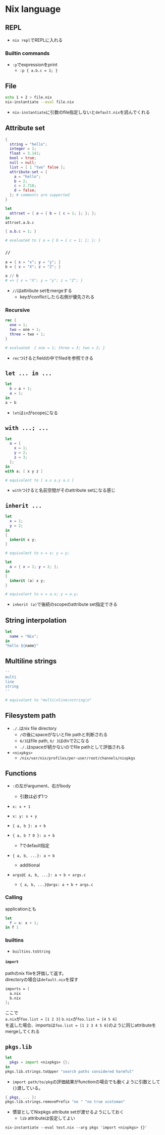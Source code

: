 # Nix language

## REPL

* `nix repl`でREPLに入れる

### Builtin commands

* `:p`でexpressionをprint
  * `:p { a.b.c = 1; }`


## File


```sh
echo 1 + 2 > file.nix
nix-instantiate --eval file.nix
```

* `nix-instantiate`に引数のfile指定しないと`default.nix`を読んでくれる


## Attribute set

```nix
{
  string = "hello";
  integer = 1;
  float = 3.141;
  bool = true;
  null = null;
  list = [ 1 "two" false ];
  attribute-set = {
    a = "hello";
    b = 2;
    c = 2.718;
    d = false;
  }; # comments are supported
}
```

```nix
let
  attrset = { a = { b = { c = 1; }; }; };
in
attrset.a.b.c
```

```nix
{ a.b.c = 1; }

# evaluated to { a = { b = { c = 1; }; }; }
```

### `//`

```nix
a = { x = "x"; y = "y"; }
b = { x = "X"; z = "Z"; }

a // b
# => { x = "X"; y = "y"; z = "Z"; }
```

* `//`はattribute setをmergeする
  * keyがconflictしたら右側が優先される

### Recursive

```nix
rec {
  one = 1;
  two = one + 1;
  three = two + 1;
}

# evaluated  { one = 1; three = 3; two = 2; }
```

* `rec`つけるとfieldの中でfiledを参照できる


## `let ... in ...`

```nix
let
  b = a + 1;
  a = 1;
in
a + b
```

* `let`は`in`がscopeになる


## `with ...; ...`


```nix
let
  a = {
    x = 1;
    y = 2;
    z = 3;
  };
in
with a; [ x y z ]

# equivalent to [ a.x a.y a.z ]
```

* `with`つけると名前空間がそのattribute setになる感じ


## `inherit ...`

```nix
let
  x = 1;
  y = 2;
in
{
  inherit x y;
}

# equivalent to x = x; y = y;
```

```nix
let
  a = { x = 1; y = 2; };
in
{
  inherit (a) x y;
}

# equivalent to x = a.x; y = a.y;
```

* `inherit (a)`で後続のscopeのattribute set指定できる


## String interpolation

```nix
let
  name = "Nix";
in
"hello ${name}"
```

## Multiline strings

```nix
''
multi
line
string
''

# equivalent to "multi\nline\nstring\n"
```

## Filesystem path

* `./.`はnix file directory
  * `/`の後にspaceがないとfile pathと判断される
  * `6/3`はfile path, `6/ 3`はdivで2になる
  * `./.`はspaceが続かないのでfile pathとして評価される
* `<nixpkgs>`
  * `/nix/var/nix/profiles/per-user/root/channels/nixpkgs`


## Functions

* `:`の左がargument、右がbody
  * 引数は必ず1つ

* `x: x + 1`

* `x: y: x + y`

* `{ a, b }: a + b`

* `{ a, b ? 0 }: a + b`
  * ?でdefault指定

* `{ a, b, ...}: a + b`
  * additional

* `args@{ a, b, ...}: a + b + args.c`
  * `{ a, b, ...}@args: a + b + args.c`

### Calling

applicationとも


```nix
let 
  f = x: x + 1;
in f 1
```

### builtins

* `builtins.toString`


#### `import`

pathのnix fileを評価して返す。  
directoryの場合は`default.nix`を探す

```nix
imports = [
  a.nix
  b.nix
];
```

ここで  
`a.nix`が`foo.list = [1 2 3]`
`b.nix`が`foo.list = [4 5 6]`  
を返した場合、importsは`foo.list = [1 2 3 4 5 6]`のように同じattributeをmergeしてくれる




## `pkgs.lib`

```nix
let
  pkgs = import <nixpkgs> {};
in
pkgs.lib.strings.toUpper "search paths considered harmful"
```

* `import path/to/pkg`の評価結果がfunctionの場合でも動くように引数として`{}`渡している。

```nix
{ pkgs, ... }:
pkgs.lib.strings.removePrefix "no " "no true scotsman"
```

* 慣習としてNixpkgs attribute setが渡せるようにしておく
  * `lib` attributeは仮定してよい

`nix-instantiate --eval test.nix --arg pkgs 'import <nixpkgs> {}'`